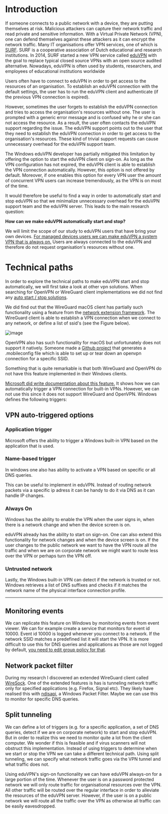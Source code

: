 # Introduction
If someone connects to a public network with a device, they are putting themselves at risk. Malicious attackers can capture their network traffic and read private and sensitive information. With a Virtual Private Network (VPN), one can defend themselves against these attackers as it can encrypt the network traffic. Many IT organisations offer VPN services, one of which is [SURF](https://www.surf.nl/en/about-surf). SURF is a cooperative association of Dutch educational and research institutions. In 2014, SURF started a new VPN service called [eduVPN](https://www.surf.nl/en/eduvpn/about-eduvpn?dst=n1173) with the goal to replace typical closed source VPNs with an open source audited alternative. Nowadays, eduVPN is often used by students, researchers, and employees of educational institutions worldwide

Users often have to connect to eduVPN in order to get access to the resources of an organisation. To establish an eduVPN connection with the default settings, the user has to run the eduVPN client and authenticate (if the previous VPN connection is expired). 

However, sometimes the user forgets to establish the eduVPN connection and tries to access the organisation's resources without one. The user is prompted with a generic error message and is confused why he or she can not access the resource. As a result, the user often contacts the eduVPN support regarding the issue. The eduVPN support points out to the user that they need to establish the eduVPN connection in order to get access to the organisation's resources. These kind of trivial support requests can cause unnecessary overhead for the eduVPN support team.

The Windows eduVPN developer has partially mitigated this limitation by offering the option to start the eduVPN client on sign-on. As long as the VPN configuration has not expired, the eduVPN client is able to establish the VPN connection automatically. However, this option is not offered by default. Moreover, if one enables this option for every VPN user the amount of concurrent VPN users can increase tremendously, as the VPN is on most of the time.

It would therefore be useful to find a way in order to automatically start and stop eduVPN so that we minimalize unnecessary overhead for the eduVPN support team and the eduVPN server. This leads to the main research question:

**How can we make eduVPN automatically start and stop?**

We will limit the scope of our study to eduVPN users that have bring your own devices. [For managed devices users we can make eduVPN a system VPN that is always on.](https://github.com/FlorisHendriks98/HTTP_bulk_provisioning) Users are always connected to the eduVPN and therefore do not request organisation's resources without one.

# Technical paths

In order to explore the technical paths to make eduVPN start and stop automatically, we will first take a look at other vpn solutions. When searching for OpenVPN or WireGuard client implementations we did not find any [auto start / stop solutions](https://forums.openvpn.net/viewtopic.php?t=32426).

We did find out that the WireGuard macOS client has partially such functionality using a feature from the [network extension framework](https://developer.apple.com/documentation/networkextension/personal_vpn/vpn_on_demand_rules). The WireGuard client is able to establish a VPN connection when we connect to any network, or define a list of ssid's (see the Figure below). 

![image](https://user-images.githubusercontent.com/47246332/186175859-df8a74dd-7629-48e2-b080-cfa58ad26636.png)

OpenVPN also has such functionality for macOS but unfortunately does not support it natively. Someone made a [Github project](https://github.com/iphoting/ovpnmcgen.rb) that generates a .mobileconfig file which is able to set up or tear down an openvpn connection for a specific SSID. 

Something that is quite remarkable is that both WireGuard and OpenVPN do not have this feature implemented in their Windows clients.

[Microsoft did write documentation about this feature.](https://docs.microsoft.com/en-us/windows/security/identity-protection/vpn/vpn-auto-trigger-profile) It shows how we can automatically trigger a VPN connection for built-in VPNs. However, we can not use this since it does not support WireGuard and OpenVPN. Windows defines the following triggers:
## VPN auto-triggered options
### Application trigger
Microsoft offers the ability to trigger a Windows built-in VPN based on the application that is used.
### Name-based trigger
In windows one also has ability to activate a VPN based on specific or all DNS queries.

This can be useful to implement in eduVPN. Instead of routing network packets via a specific ip adress it can be handy to do it via DNS as it can handle IP changes. 

### Always On
Windows has the ability to enable the VPN when the user signs in, when there is a network change and when the device screen is on. 

eduVPN already has the ability to start on sign-on. One can also extend this functionality for network changes and when the device screen is on. If the user changes to the public network we want to have the VPN route all the traffic and when we are on corporate network we might want to route less over the VPN or perhaps turn the VPN off.

### Untrusted network
Lastly, the Windows built-in VPN can detect if the network is trusted or not. Windows retrieves a list of DNS suffixes and checks if it matches the network name of the physical interface connection profile.

---


## Monitoring events
We can replicate this feature on Windows by monitoring events from event viewer. We can for example create a service that monitors for event id 10000. Event id 10000 is logged whenever you connect to a network. If the network SSID matches a predefined list it will start the VPN. It is more difficult to use this for DNS queries and applications as those are not logged by default, [you need to edit group policy for that](https://superuser.com/questions/1052541/how-can-i-get-a-history-of-running-processes). 

## Network packet filter
During my research I discovered an extended WireGuard client called [WireSock](wiresock.net). One of the extended features is has is tunneling network traffic only for specified applications (e.g. Firefox, Signal etc). They likely have realised this with [ndisapi](https://github.com/wiresock/ndisapi), a Windows Packet Filter. Maybe we can use this to monitor for specific DNS queries.

## Split tunneling
We can define a lot of triggers (e.g. for a specific application, a set of DNS queries, detect if we are on corporate network) to start and stop eduVPN. But in order to realize this we need to monitor quite a lot from the client computer. We wonder if this is feasible and if virus scanners will not obstruct this implementation. Instead of using triggers to determine when we start or stop the VPN we can take a different technical path. Using split tunneling, we can specify what network traffic goes via the VPN tunnel and what traffic does not.

Using eduVPN's sign-on functionality we can have eduVPN always-on for a large portion of the time. Whenever the user is on a password protected network we will only route traffic for organisational resources over the VPN. All other traffic will be routed over the regular interface in order to alleviate the resources of the eduVPN server. However, if the user is on a public network we will route all the traffic over the VPN as otherwise all traffic can be easily eavesdropped.
